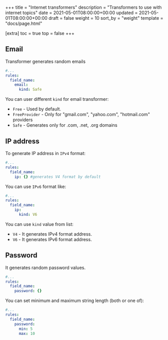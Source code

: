 +++
title = "Internet transformers"
description = "Transformers to use with internet topics"
date = 2021-05-01T08:00:00+00:00
updated = 2021-05-01T08:00:00+00:00
draft = false
weight = 10
sort_by = "weight"
template = "docs/page.html"

[extra]
toc = true
top = false
+++

## Email

Transformer generates random emails
```yaml
#...
rules:
  field_name:
    email:
      kind: Safe
```

You can user different <code>kind</code> for email transformer:

* <code>Free</code> - Used by default.
* <code>FreeProvider</code> - Only for "gmail.com", "yahoo.com", "hotmail.com" providers
* <code>Safe</code> - Generates only for .com, .net, .org domains

## IP address

To generate IP address in <code>IPv4</code> format:

```yaml
#...
rules:
  field_name:
    ip: {} #generates V4 format by default
```

You can use <code>IPv6</code> format like:

```yaml
#...
rules:
  field_name:
    ip:
      kind: V6
```

You can use <code>kind</code> value from list:

* <code>V4</code> - It generates IPv4 format address.
* <code>V6</code> - It generates IPv6 format address.

## Password

It generates random password values.

```yaml
#...
rules:
  field_name:
    password: {}
```

You can set minimum and maximum string length (both or one of):
```yaml
#...
rules:
  field_name:
    password:
      min: 5
      max: 10
```
